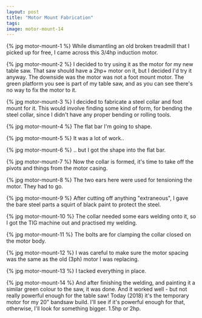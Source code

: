 ```yaml
---
layout: post
title: "Motor Mount Fabrication"
tags:
image: motor-mount-14
---
```

{% jpg motor-mount-1 %} While dismantling an old broken treadmill that I picked up for free, I came across this 3/4hp induction motor.

{% jpg motor-mount-2 %} I decided to try using it as the motor for my new table saw. That saw should have a 2hp+ motor on it, but I decided I'd try it anyway. The downside was the motor was not a foot mount motor. The green platform you see is part of my table saw, and as you can see there's no way to fix the motor to it.

{% jpg motor-mount-3 %} I decided to fabricate a steel collar and foot mount for it. This would involve finding some kind of form, for bending the steel collar, since I didn't have any proper bending or rolling tools.

{% jpg motor-mount-4 %} The flat bar I'm going to shape.

{% jpg motor-mount-5 %} It was a lot of work..

{% jpg motor-mount-6 %} .. but I got the shape into the flat bar.

{% jpg motor-mount-7 %} Now the collar is formed, it's time to take off the pivots and things from the motor casing.

{% jpg motor-mount-8 %} The two ears here were used for tensioning the motor. They had to go.

{% jpg motor-mount-9 %} After cutting off anything "extraneous", I gave the bare steel parts a squirt of black paint to protect the steel.

{% jpg motor-mount-10 %} The collar needed some ears welding onto it, so I got the TIG machine out and practised my welding.

{% jpg motor-mount-11 %} The bolts are for clamping the collar closed on the motor body.

{% jpg motor-mount-12 %} I was careful to make sure the motor spacing was the same as the old (3ph) motor I was replacing.

{% jpg motor-mount-13 %} I tacked everything in place.

{% jpg motor-mount-14 %} And after finishing the welding, and painting it a similar green colour to the saw, it was done. And it worked well - but not really powerful enough for the table saw! Today (2018) it's the temporary motor for my 20" bandsaw build. I'll see if it's powerful enough for that, otherwise, I'll look for something bigger. 1.5hp or 2hp.

